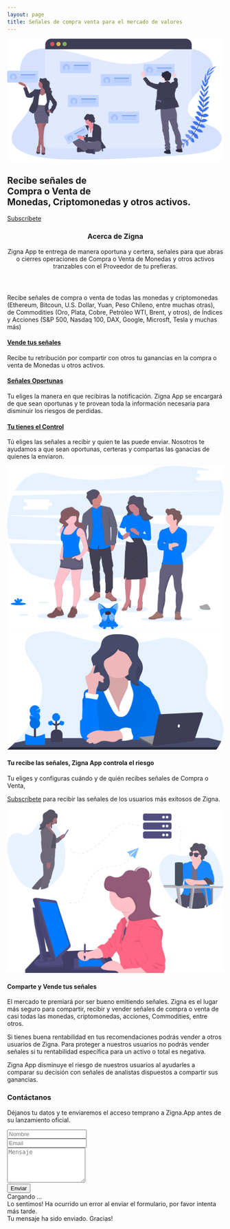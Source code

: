 ```yaml
---
layout: page
title: Señales de compra venta para el mercado de valores
---
```


<!-- ======= Intro Section ======= -->
<section id="intro" class="clearfix">
    <div class="container" data-aos="fade-up">
        <div class="intro-img" data-aos="zoom-out" data-aos-delay="200">
            <img src="assets/img/intro-img.svg" alt="" class="img-fluid">
        </div>
        <div class="intro-info" data-aos="zoom-in" data-aos-delay="100">
            <h2>Recibe señales de <br><span>Compra</span> o <span>Venta</span> de <br>
                Monedas, Criptomonedas y otros activos.</h2>
            <div>
                <a href="#contact" class="btn-get-started scrollto">Subscríbete</a>
            </div>
        </div>
    </div>
</section><!-- End Intro Section -->

<main id="main">
    <section id="about">
        <div class="container" data-aos="fade-up">
            <header class="section-header">
                <h3>Acerca de Zigna</h3>
                <p>Zigna App te entrega de manera oportuna y certera,
                    señales para que abras o cierres operaciones de <span>Compra</span> o <span>Venta</span> de
                    Monedas y otros activos tranzables con el Proveedor de tu prefieras.</p>
            </header>
            <div class="row about-container">
                <div class="col-lg-6 content order-lg-1 order-2">
                    <p>
                        Recibe señales de compra o venta de todas las monedas y criptomonedas
                        (Ethereum, Bitcoun, U.S. Dollar, Yuan, Peso Chileno, entre muchas otras),
                        de Commodities (Oro, Plata, Cobre, Petròleo WTI, Brent, y otros),
                        de Índices y Acciones (S&P 500, Nasdaq 100, DAX, Google, Microsft, Tesla y muchas más)
                    </p>
                    <div class="icon-box" data-aos="fade-up" data-aos-delay="100">
                        <div class="icon"><i class="fa fa-shopping-bag"></i></div>
                        <h4 class="title"><a href="">Vende tus señales</a></h4>
                        <p class="description">Recibe tu retribución por compartir con otros tu ganancias en la
                            compra o venta de Monedas u otros activos.</p>
                    </div>
                    <div class="icon-box" data-aos="fade-up" data-aos-delay="200">
                        <div class="icon"><i class="fa fa-photo"></i></div>
                        <h4 class="title"><a href="">Señales Oportunas</a></h4>
                        <p class="description">Tu eliges la manera en que recibiras la notificación. Zigna App se
                            encargará de que sean oportunas y te provean toda la información necesaria para
                            disminuir los riesgos de perdidas. </p>
                    </div>
                    <div class="icon-box" data-aos="fade-up" data-aos-delay="300">
                        <div class="icon"><i class="fa fa-bar-chart"></i></div>
                        <h4 class="title"><a href="">Tu tienes el Control</a></h4>
                        <p class="description">Tú eliges las señales a recibir y quien te las puede enviar. Nosotros
                            te ayudamos a que sean oportunas, certeras y compartas las ganacias de quienes la
                            enviaron.</p>
                    </div>
                </div>
                <div class="col-lg-6 background order-lg-2" data-aos="zoom-in">
                    <img src="assets/img/about-img.svg" class="img-fluid" alt="">
                </div>
            </div>
            <div class="row about-extra">
                <div class="col-lg-6" data-aos="fade-right">
                    <img src="assets/img/about-extra-1.svg" class="img-fluid" alt="">
                </div>
                <div class="col-lg-6 pt-5 pt-lg-0" data-aos="fade-left">
                    <h4>Tu recibe las señales, Zigna App controla el riesgo</h4>
                    <p>
                        Tu eliges y configuras cuándo y de quién recibes señales de Compra o Venta,
                    </p>
                    <p>
                        <a href="#contact">Subscríbete</a> para recibir las señales de los usuarios más exitosos de
                        Zigna.
                    </p>
                </div>
            </div>
            <div class="row about-extra">
                <div class="col-lg-6 order-1 order-lg-2" data-aos="fade-left">
                    <img src="assets/img/about-extra-2.svg" class="img-fluid" alt="">
                </div>
                <div class="col-lg-6 pt-4 pt-lg-0 order-2 order-lg-1" data-aos="fade-right">
                    <h4>Comparte y Vende tus señales</h4>
                    <p>
                        El mercado te premiará por ser bueno emitiendo señales. Zigna es el lugar más seguro para
                        compartir, recibir y vender señales de compra o venta de casi todas las monedas,
                        criptomonedas, acciones, Commodities, entre otros.
                    </p>
                    <p>
                        Si tienes buena rentabilidad en tus recomendaciones podrás vender a otros usuarios de Zigna.
                        Para proteger a nuestros usuarios no podrás vender señales si tu rentabilidad específica
                        para un activo o total es negativa.
                    </p>
                    <p>
                        Zigna App disminuye el riesgo de nuestros usuarios al ayudarles a comparar su decisión con
                        señales de analistas dispuestos a compartir sus ganancias.
                    </p>
                </div>
            </div>
        </div>
    </section><!-- End About Section -->
    <!-- ======= Contact Section ======= -->
    <section id="contact">
        <div class="container-fluid" data-aos="fade-up">
            <div class="section-header">
                <h3>Contáctanos</h3>
                <p>Déjanos tu datos y te enviaremos el acceso temprano a Zigna.App antes de su lanzamiento oficial.
                </p>
            </div>
            <div class="row">
                <div class="col-lg-6 offset-lg-3">
                    <div class="form">
                        <form class="php-email-form" name="zigna-contacto" netlify>
                            <div class="form-row">
                                <div class="form-group col-lg-6">
                                    <input type="text" name="nombre" class="form-control" id="nombre"
                                        placeholder="Nombre" data-rule="minlen:4" data-msg="Mínimo 4 characteres" />
                                    <div class="validate"></div>
                                </div>
                                <div class="form-group col-lg-6">
                                    <input type="email" class="form-control" name="email" id="email"
                                        placeholder="Email" data-rule="email" data-msg="Ingresa un email válido" />
                                    <div class="validate"></div>
                                </div>
                            </div>
                            <div class="form-group">
                                <textarea class="form-control" name="mensaje" id="message" rows="5"
                                    data-msg="Agrega algo si quieres" placeholder="Mensaje"></textarea>
                            </div>
                            <div class="text-center">
                                <button type="submit" title="Enviar" class="fa-inactive">Enviar</button>
                            </div>
                        </form>
                    </div>
                    <div class="mb-3">
                        <div class="loading">Cargando ...</div>
                        <div class="error-message">Lo sentimos! Ha ocurrido un error al enviar el formulario, por
                            favor intenta más tarde.</div>
                        <div class="sent-message">Tu mensaje ha sido enviado. Gracias!</div>
                    </div>
                </div>
            </div>
        </div>
    </section><!-- End Contact Section -->
</main><!-- End #main -->
